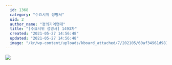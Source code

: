 ```yaml
---
  id: 1368
  category: "수요시위 성명서"
  uid: 2
  author_name: "정의기억연대"
  title: "[수요시위 성명서] 1493차"
  created: "2021-05-27 14:56:48"
  updated: "2021-05-27 14:56:48"
  image: "/kr/wp-content/uploads/kboard_attached/7/202105/60af34961d9815071833.jpg"
---
```

![](/kr/wp-content/uploads/kboard_attached/7/202105/60af34961d9815071833.jpg)